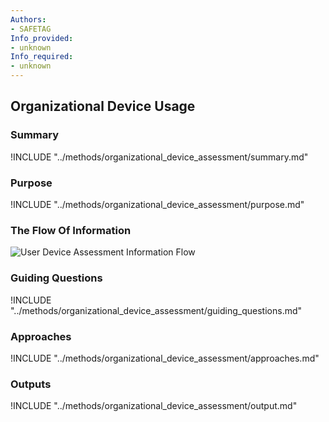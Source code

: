 ```yaml
---
Authors:
- SAFETAG
Info_provided:
- unknown
Info_required:
- unknown
---
```


## Organizational Device Usage

### Summary
!INCLUDE "../methods/organizational_device_assessment/summary.md"

### Purpose
!INCLUDE "../methods/organizational_device_assessment/purpose.md"

### The Flow Of Information
![User Device Assessment Information Flow](images/info_flows/user_device_assessment.svg)

### Guiding Questions
!INCLUDE "../methods/organizational_device_assessment/guiding_questions.md"

### Approaches
!INCLUDE "../methods/organizational_device_assessment/approaches.md"

### Outputs
!INCLUDE "../methods/organizational_device_assessment/output.md"